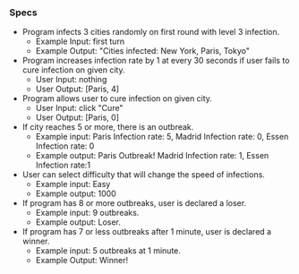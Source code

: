 ### Specs

* Program infects 3 cities randomly on first round with level 3 infection.
  * Example Input: first turn
  * Example Output: "Cities infected: New York, Paris, Tokyo"
* Program increases infection rate by 1 at every 30 seconds if user fails to cure infection on given city.
  * User Input: nothing
  * User Output: [Paris, 4]
* Program allows user to cure infection on given city.
  * User Input: click "Cure"
  * User Output: [Paris, 0]
* If city reaches 5 or more, there is an outbreak.
  * Example input: Paris Infection rate: 5, Madrid Infection rate: 0, Essen Infection rate: 0
  * Example output: Paris Outbreak!  Madrid Infection rate: 1, Essen Infection rate:1
* User can select difficulty that will change the speed of infections.
  * Example input: Easy
  * Example output: 1000
* If program has 8 or more outbreaks, user is declared a loser.
  * Example input: 9 outbreaks.
  * Example output: Loser.
* If program has 7 or less outbreaks after 1 minute, user is declared a winner.
  * Example input: 5 outbreaks at 1 minute.
  * Example Output: Winner!
